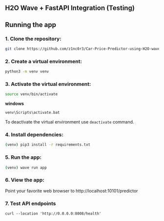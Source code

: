 ## H2O Wave + FastAPI Integration (Testing)


## Running the app

### 1. Clone the repository:

``` bash
git clone https://github.com/z1nc0r3/Car-Price-Predictor-using-H2O-wave
```

### 2. Create a virtual environment:

``` bash
python3 -m venv venv
```

### 3. Activate the virtual environment:
``` bash
source venv/bin/activate
```

**windows**
``` bash
venv\Scripts\activate.bat
```
To deactivate the virtual environment use ```deactivate``` command.

### 4. Install dependencies:

``` bash
(venv) pip3 install -r requirements.txt 
```

### 5. Run the app:
``` bash
(venv) wave run app
```

### 6. View the app:
Point your favorite web browser to http://localhost:10101/predictor


### 7. Test API endpoints
```curl --location 'http://0.0.0.0:8008/health'```


